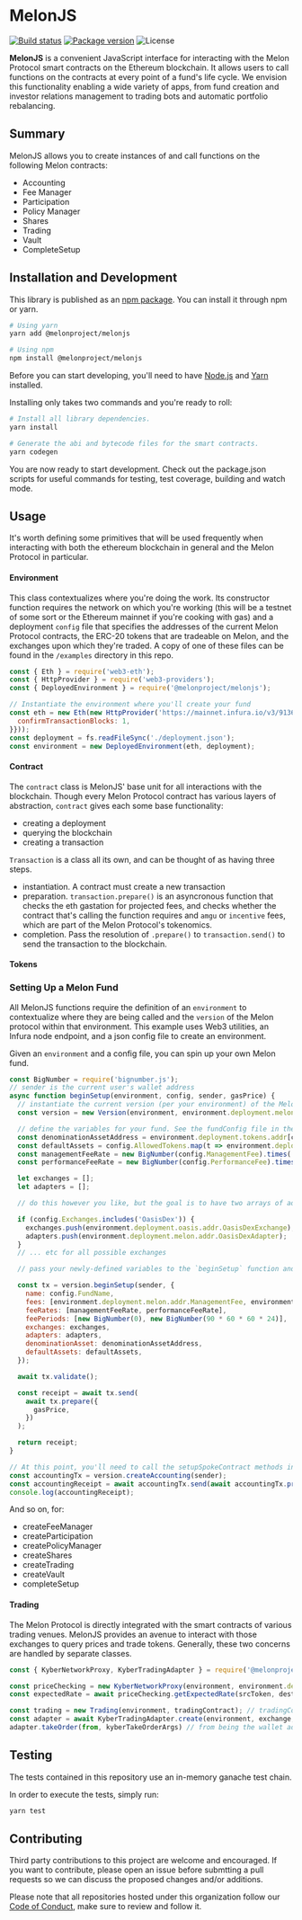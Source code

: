 # MelonJS

[![Build status](https://img.shields.io/travis/melonproject/melonjs)](https://travis-ci.org/melonproject/melonjs)
[![Package version](https://img.shields.io/npm/v/@melonproject/melonjs)](https://www.npmjs.com/package/@melonproject/melonjs)
![License](https://img.shields.io/npm/l/@melonproject/melonjs)

**MelonJS** is a convenient JavaScript interface for interacting with the Melon Protocol smart contracts on the Ethereum blockchain. It allows users to call functions on the contracts at every point of a fund's life cycle. We envision this functionality enabling a wide variety of apps, from fund creation and investor relations management to trading bots and automatic portfolio rebalancing.

## Summary

MelonJS allows you to create instances of and call functions on the following Melon contracts:

- Accounting
- Fee Manager
- Participation
- Policy Manager
- Shares
- Trading
- Vault
- CompleteSetup

## Installation and Development

This library is published as an [npm package][npm]. You can install it through npm or yarn.

```bash
# Using yarn
yarn add @melonproject/melonjs

# Using npm
npm install @melonproject/melonjs
```

Before you can start developing, you'll need to have [Node.js][node] and [Yarn][yarn] installed.

Installing only takes two commands and you're ready to roll:

```bash
# Install all library dependencies.
yarn install

# Generate the abi and bytecode files for the smart contracts.
yarn codegen
```

You are now ready to start development. Check out the package.json scripts for useful commands for testing, test coverage, building and watch mode.

## Usage

It's worth defining some primitives that will be used frequently when interacting with both the ethereum blockchain in general and the Melon Protocol in particular.

#### Environment

This class contextualizes where you're doing the work. Its constructor function requires the network on which you're working (this will be a testnet of some sort or the Ethereum mainnet if you're cooking with gas) and a deployment `config` file that specifies the addresses of the current Melon Protocol contracts, the ERC-20 tokens that are tradeable on Melon, and the exchanges upon which they're traded. A copy of one of these files can be found in the `/examples` directory in this repo.

```javascript
const { Eth } = require('web3-eth');
const { HttpProvider } = require('web3-providers');
const { DeployedEnvironment } = require('@melonproject/melonjs');

// Instantiate the environment where you'll create your fund
const eth = new Eth(new HttpProvider('https://mainnet.infura.io/v3/9136e09ace01493b86fed528cb6a87a5', {
  confirmTransactionBlocks: 1,
}}));
const deployment = fs.readFileSync('./deployment.json');
const environment = new DeployedEnvironment(eth, deployment);
```

#### Contract

The `contract` class is MelonJS' base unit for all interactions with the blockchain. Though every Melon Protocol contract has various layers of abstraction, `contract` gives each some base functionality:

- creating a deployment
- querying the blockchain
- creating a transaction

`Transaction` is a class all its own, and can be thought of as having three steps.

- instantiation. A contract must create a new transaction
- preparation. `transaction.prepare()` is an asyncronous function that checks the eth gastation for projected fees, and checks whether the contract that's calling the function requires and `amgu` or `incentive` fees, which are part of the Melon Protocol's tokenomics.
- completion. Pass the resolution of `.prepare()` to `transaction.send()` to send the transaction to the blockchain.

#### Tokens

### Setting Up a Melon Fund

All MelonJS functions require the definition of an `environment` to contextualize where they are being called and the `version` of the Melon protocol within that environment. This example uses Web3 utilities, an Infura node endpoint, and a json config file to create an environment.

Given an `environment` and a config file, you can spin up your own Melon fund.

```javascript
const BigNumber = require('bignumber.js');
// sender is the current user's wallet address
async function beginSetup(environment, config, sender, gasPrice) {
  // instantiate the current version (per your environment) of the Melon protocol
  const version = new Version(environment, environment.deployment.melon.addr.Version);

  // define the variables for your fund. See the fundConfig file in the example directory in this repo for guidance here.
  const denominationAssetAddress = environment.deployment.tokens.addr[config.QuoteToken];
  const defaultAssets = config.AllowedTokens.map(t => environment.deployment.tokens.addr[t]);
  const managementFeeRate = new BigNumber(config.ManagementFee).times('1000000000000000000');
  const performanceFeeRate = new BigNumber(config.PerformanceFee).times('1000000000000000000');

  let exchanges = [];
  let adapters = [];

  // do this however you like, but the goal is to have two arrays of addresses, one for your exchanges, and the other for the corresponding adapter that the protocol uses to interact with them.

  if (config.Exchanges.includes('OasisDex')) {
    exchanges.push(environment.deployment.oasis.addr.OasisDexExchange);
    adapters.push(environment.deployment.melon.addr.OasisDexAdapter);
  }
  // ... etc for all possible exchanges

  // pass your newly-defined variables to the `beginSetup` function and you're on your way.

  const tx = version.beginSetup(sender, {
    name: config.FundName,
    fees: [environment.deployment.melon.addr.ManagementFee, environment.deployment.melon.addr.PerformanceFee],
    feeRates: [managementFeeRate, performanceFeeRate],
    feePeriods: [new BigNumber(0), new BigNumber(90 * 60 * 60 * 24)],
    exchanges: exchanges,
    adapters: adapters,
    denominationAsset: denominationAssetAddress,
    defaultAssets: defaultAssets,
  });

  await tx.validate();

  const receipt = await tx.send(
    await tx.prepare({
      gasPrice,
    })
  );

  return receipt;
}

// At this point, you'll need to call the setupSpokeContract methods individually, and in order:
const accountingTx = version.createAccounting(sender);
const accountingReceipt = await accountingTx.send(await accountingTx.prepare());
console.log(accountingReceipt);
```

And so on, for:

- createFeeManager
- createParticipation
- createPolicyManager
- createShares
- createTrading
- createVault
- completeSetup

#### Trading

The Melon Protocol is directly integrated with the smart contracts of various trading venues. MelonJS provides an avenue to interact with those exchanges to query prices and trade tokens. Generally, these two concerns are handled by separate classes.

```javascript
const { KyberNetworkProxy, KyberTradingAdapter } = require('@melonproject/melonjs');

const priceChecking = new KyberNetworkProxy(environment, environment.deployment.kyber.addr.KyberNetworkProxy);
const expectedRate = await priceChecking.getExpectedRate(srcToken, destToken, srcQty) // where the first two arguments are the string addresses of the tokens to trade, and the third is the number amount of the source token
```

```javascript
const trading = new Trading(environment, tradingContract); // tradingContract is the string address of the trading contract belonging to the fund in question. This will define a Trading class specific to the fund.
const adapter = await KyberTradingAdapter.create(environment, exchange, trading);
adapter.takeOrder(from, kyberTakeOrderArgs) // from being the wallet address that's initiating the transaction, and kyberTakeOrderArgs
```

## Testing

The tests contained in this repository use an in-memory ganache test chain.

In order to execute the tests, simply run:

```bash
yarn test
```

## Contributing

Third party contributions to this project are welcome and encouraged. If you want to contribute, please open an issue before submtting a pull requests so we can discuss the proposed changes and/or additions.

Please note that all repositories hosted under this organization follow our [Code of Conduct][coc], make sure to review and follow it.

[yarn]: https://yarnpkg.com
[node]: https://nodejs.org
[npm]: https://www.npmjs.com/package/@melonproject/melonjs
[coc]: https://github.com/melonproject/melonjs/blob/master/CODE_OF_CONDUCT.md
